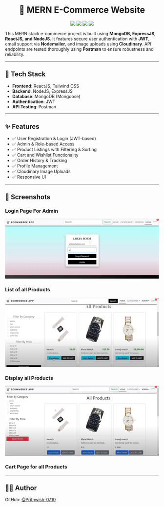 <h1 align="center">🛒 MERN E-Commerce Website </h1>

<p align="center">
  <img src="https://img.shields.io/badge/Current%20Version-1.0.0-brightgreen">
  <img src="https://img.shields.io/badge/Made%20in-React-blue">
  <img src="https://img.shields.io/badge/License-GPL%20v3-yellow">
  <img src="https://img.shields.io/badge/Run%20Tests-passing-brightgreen">
</p>


This MERN stack e-commerce project is built using **MongoDB, ExpressJS, ReactJS, and NodeJS**. It features secure user authentication with **JWT**, email support via **Nodemailer**, and image uploads using **Cloudinary**. API endpoints are tested thoroughly using **Postman** to ensure robustness and reliability.

---

## 🚀 Tech Stack

- **Frontend**: ReactJS, Tailwind CSS
- **Backend**: NodeJS, ExpressJS
- **Database**: MongoDB (Mongoose)
- **Authentication**: JWT
- **API Testing**: Postman

---

## ✨ Features

- ✅ User Registration & Login (JWT-based)
- ✅ Admin & Role-based Access
- ✅ Product Listings with Filtering & Sorting
- ✅ Cart and Wishlist Functionality
- ✅ Order History & Tracking
- ✅ Profile Management
- ✅ Cloudinary Image Uploads
- ✅ Responsive UI

---

## 📸 Screenshots

### Login Page For Admin  
![image alt](https://github.com/Prithwish-0710/MernStack_Project/blob/52a598ea484eb6d0d48a22587633d4f58fef02f2/Login%20Page%20for%20Admin.png)

### List of all Products  
![image alt](https://github.com/Prithwish-0710/MernStack_Project/blob/a442912db4db5f0ffb62e88b40cee6f089e9a3d8/List%20of%20all%20Products.png)

### Display all Products
![image alt](https://github.com/Prithwish-0710/MernStack_Project/blob/c962181bfdc5bf74da29b1834e346d1fb66bed27/Products%20Display%20Page%20for%20Users.png)

### Cart Page for all Products


---

## 🧑‍💻 Author

GitHub: [@Prithwish-0710](https://github.com/Prithwish-0710)
